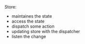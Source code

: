 Store:

- maintaines the state
- access the state
- dispatch some action
- updating store with the dispatcher
- listen the change